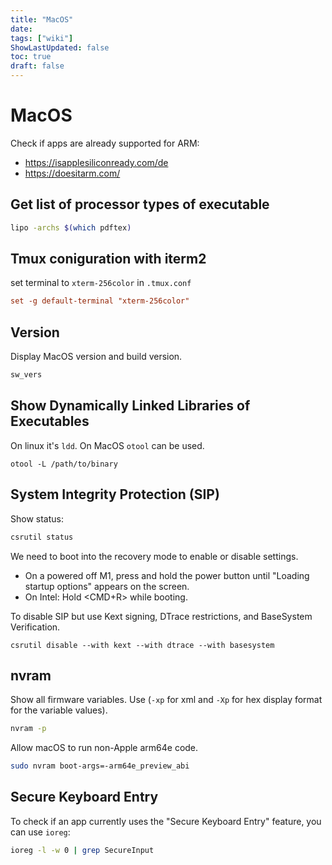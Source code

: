 ```yaml
---
title: "MacOS"
date:
tags: ["wiki"]
ShowLastUpdated: false
toc: true
draft: false
---
```


# MacOS

Check if apps are already supported for ARM:

* <https://isapplesiliconready.com/de>
* <https://doesitarm.com/>


## Get list of processor types of executable

```sh
lipo -archs $(which pdftex)
```

## Tmux coniguration with iterm2

set terminal to `xterm-256color` in `.tmux.conf`

```conf
set -g default-terminal "xterm-256color"
```

## Version

Display MacOS version and build version.

```sh
sw_vers
```

## Show Dynamically Linked Libraries of Executables

On linux it's `ldd`. On MacOS `otool` can be used.

```
otool -L /path/to/binary
```

## System Integrity Protection (SIP)

Show status:
```sh
csrutil status
```

We need to boot into the recovery mode to enable or disable settings.

- On a powered off M1, press and hold the power button until "Loading startup options" appears on the screen.
- On Intel: Hold <CMD+R> while booting.

To disable SIP but use Kext signing, DTrace restrictions, and BaseSystem Verification.

```
csrutil disable --with kext --with dtrace --with basesystem
```

## nvram

Show all firmware variables. Use (`-xp` for xml and `-Xp` for hex display format for the variable values).
```sh
nvram -p
```

Allow macOS to run non-Apple arm64e code.
```sh
sudo nvram boot-args=-arm64e_preview_abi
```

## Secure Keyboard Entry

To check if an app currently uses the "Secure Keyboard Entry" feature, you can use `ioreg`:

```sh
ioreg -l -w 0 | grep SecureInput
```

